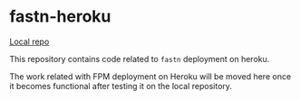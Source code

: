 # fastn-heroku

[Local repo](https://github.com/Heulitig/fpm-heroku-testing)

This repository contains code related to `fastn` deployment on heroku.

The work related with FPM deployment on Heroku will be moved here once it 
becomes functional after testing it on the local repository. 

